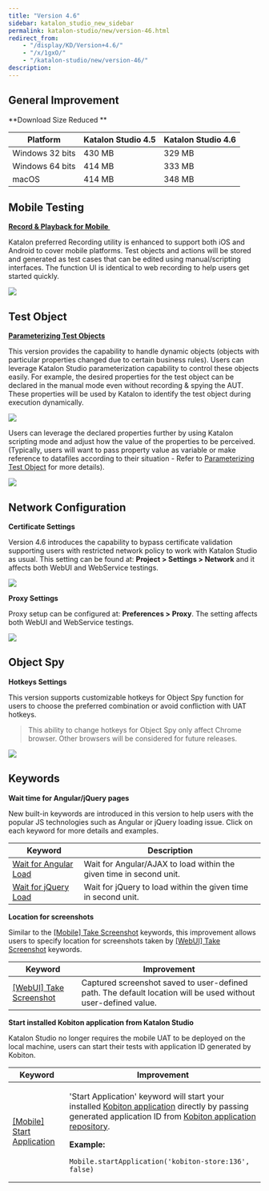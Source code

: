 ```yaml
---
title: "Version 4.6"
sidebar: katalon_studio_new_sidebar
permalink: katalon-studio/new/version-46.html
redirect_from:
    - "/display/KD/Version+4.6/"
    - "/x/1gxO/"
    - "/katalon-studio/new/version-46/"
description:
---
```

General Improvement
-------------------

**Download Size Reduced **

| Platform | Katalon Studio 4.5 | Katalon Studio 4.6 |
| --- | --- | --- |
| Windows 32 bits | 430 MB | 329 MB |
| Windows 64 bits | 414 MB | 333 MB |
| macOS | 414 MB | 348 MB |

Mobile Testing
--------------

**[Record & Playback for Mobile ](/display/KD/Recording+Mobile+Test)**

Katalon preferred Recording utility is enhanced to support both iOS and Android to cover mobile platforms. Test objects and actions will be stored and generated as test cases that can be edited using manual/scripting interfaces. The function UI is identical to web recording to help users get started quickly.  

![](../../images/katalon-studio/new/version-46/record_mobile.png)

Test Object
-----------

**[Parameterizing Test Objects](/display/KD/Manage+Test+Object#ManageTestObject-ParameterizingTestObject)**

This version provides the capability to handle dynamic objects (objects with particular properties changed due to certain business rules). Users can leverage Katalon Studio parameterization capability to control these objects easily.
For example, the desired properties for the test object can be declared in the manual mode even without recording & spying the AUT. These properties will be used by Katalon to identify the test object during execution dynamically.

![](../../images/katalon-studio/new/version-46/1.declare-dynamic-object.png)

Users can leverage the declared properties further by using Katalon scripting mode and adjust how the value of the properties to be perceived. (Typically, users will want to pass property value as variable or make reference to datafiles according to their situation - Refer to [Parameterizing Test Object](/display/KD/Manage+Test+Object#ManageTestObject-ParameterizingTestObject) for more details).

![](../../images/katalon-studio/new/version-46/image2017-5-18-113A493A17.png)

Network Configuration
---------------------

**Certificate Settings**

Version 4.6 introduces the capability to bypass certificate validation supporting users with restricted network policy to work with Katalon Studio as usual. This setting can be found at: **Project > Settings > Network** and it affects both WebUI and WebService testings.

![](../../images/katalon-studio/new/version-46/image2017-5-21-203A343A16.png)

**Proxy Settings**

Proxy setup can be configured at: **Preferences > Proxy**. The setting affects both WebUI and WebService testings. 

![](../../images/katalon-studio/new/version-46/image2017-5-18-113A523A43.png)

Object Spy
----------

**Hotkeys Settings**

This version supports customizable hotkeys for Object Spy function for users to choose the preferred combination or avoid confliction with UAT hotkeys. 

> This ability to change hotkeys for Object Spy only affect Chrome browser. Other browsers will be considered for future releases.


![](../../images/katalon-studio/new/version-46/image2017-5-28-93A383A40.png)

Keywords
--------

**Wait time for Angular/jQuery pages**

New built-in keywords are introduced in this version to help users with the popular JS technologies such as Angular or jQuery loading issue. Click on each keyword for more details and examples. 

| Keyword | Description |
| --- | --- |
| [Wait for Angular Load](/display/KD/%5BWebUI%5D+Wait+For+Angular+Load) | Wait for Angular/AJAX to load within the given time in second unit. |
| [Wait for jQuery Load](/display/KD/%5BWebUI%5D+Wait+for+jQuery+Load) | Wait for jQuery to load within the given time in second unit. |

**Location for screenshots**

Similar to the [\[Mobile\] Take Screenshot](/x/WpQY) keywords, this improvement allows users to specify location for screenshots taken by [\[WebUI\] Take Screenshot](/display/KD/%5BWebUI%5D+Take+Screenshot) keywords.

| Keyword | Improvement |
| --- | --- |
| [\[WebUI\] Take Screenshot](/display/KD/%5BWebUI%5D+Take+Screenshot) | Captured screenshot saved to user-defined path. The default location will be used without user-defined value. |

**Start installed Kobiton application from Katalon Studio**

Katalon Studio no longer requires the mobile UAT to be deployed on the local machine, users can start their tests with application ID generated by Kobiton. 

<table><thead><tr><th>Keyword</th><th>Improvement</th></tr></thead><tbody><tr><td><a class="external-link" href="/display/KD/%5BMobile%5D+Start+Application" rel="nofollow">[Mobile] Start Application</a></td><td><p>'Start Application' keyword will start your installed <a class="external-link" href="http://docs.kobiton.com/display/DOC/App+repository" rel="nofollow">Kobiton application</a> directly by passing generated application ID from <a class="external-link" href="http://docs.kobiton.com/display/DOC/App+repository" rel="nofollow">Kobiton application repository</a>.</p><p><strong>Example:</strong></p><pre><code class="language-groovy">Mobile.startApplication('kobiton-store:136', false)</code></pre></td></tr></tbody></table>